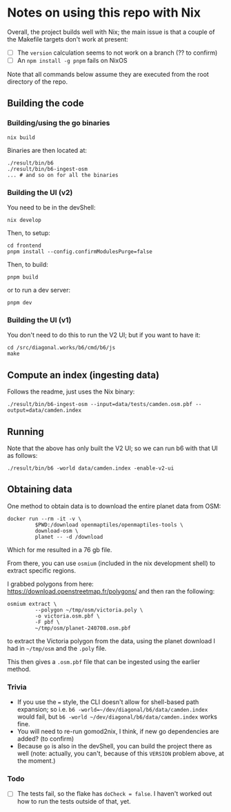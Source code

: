 # Notes on using this repo with Nix

Overall, the project builds well with Nix; the main issue is that a couple of
the Makefile targets don't work at present:

- [ ] The `version` calculation seems to not work on a branch (?? to confirm)
- [ ] An `npm install -g pnpm` fails on NixOS

Note that all commands below assume they are executed from the root directory
of the repo.

## Building the code

### Building/using the go binaries

```shell
nix build
```

Binaries are then located at:

```shell
./result/bin/b6
./result/bin/b6-ingest-osm
... # and so on for all the binaries
```

### Building the UI (v2)

You need to be in the devShell:

```shell
nix develop
```

Then, to setup:

```shell
cd frontend
pnpm install --config.confirmModulesPurge=false
```

Then, to build:

```shell
pnpm build
```

or to run a dev server:

```shell
pnpm dev
```

### Building the UI (v1)

You don't need to do this to run the V2 UI; but if you want to have it:

```shell
cd /src/diagonal.works/b6/cmd/b6/js
make
```

## Compute an index (ingesting data)

Follows the readme, just uses the Nix binary:

```shell
./result/bin/b6-ingest-osm --input=data/tests/camden.osm.pbf --output=data/camden.index
```

## Running

Note that the above has only built the V2 UI; so we can run b6 with that UI as
follows:

```shell
./result/bin/b6 -world data/camden.index -enable-v2-ui
```

## Obtaining data

One method to obtain data is to download the entire planet data from OSM:

```shell
docker run --rm -it -v \
         $PWD:/download openmaptiles/openmaptiles-tools \
         download-osm \
         planet -- -d /download
```

Which for me resulted in a 76 gb file.

From there, you can use `osmium` (included in the nix development shell) to
extract specific regions.

I grabbed polygons from here: <https://download.openstreetmap.fr/polygons/>
and then ran the following:

```shell
osmium extract \
         --polygon ~/tmp/osm/victoria.poly \
         -o victoria.osm.pbf \
         -F pbf \
         ~/tmp/osm/planet-240708.osm.pbf
```

to extract the Victoria polygon from the data, using the planet download I had
in `~/tmp/osm` and the `.poly` file.

This then gives a `.osm.pbf` file that can be ingested using the earlier
method.


### Trivia

- If you use the `=` style, the CLI doesn't allow for shell-based path
  expansion; so i.e. `b6 -world=~/dev/diagonal/b6/data/camden.index` would fail,
  but `b6 -world ~/dev/diagonal/b6/data/camden.index` works fine.
- You will need to re-run gomod2nix, I think, if new go dependencies are
  added? (to confirm)
- Because `go` is also in the devShell, you can build the project there as
  well (note: actually, you can't, because of this `VERSION` problem above, at
  the moment.)

### Todo

- [ ] The tests fail, so the flake has `doCheck = false`. I haven't worked out
  how to run the tests outside of that, yet.
